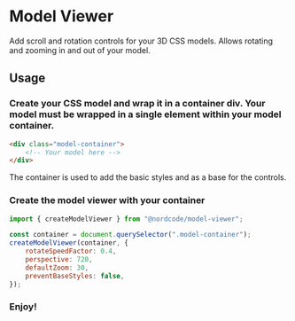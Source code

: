 # Model Viewer

Add scroll and rotation controls for your 3D CSS models.
Allows rotating and zooming in and out of your model.

## Usage

### Create your CSS model and wrap it in a container div. Your model must be wrapped in a single element within your model container.

```html
<div class="model-container">
    <!-- Your model here -->
</div>
```

The container is used to add the basic styles and as a base for the controls.

### Create the model viewer with your container

```javascript
import { createModelViewer } from "@nordcode/model-viewer";

const container = document.querySelector(".model-container");
createModelViewer(container, {
    rotateSpeedFactor: 0.4,
    perspective: 720,
    defaultZoom: 30,
    preventBaseStyles: false,
});
```

### Enjoy!

